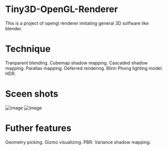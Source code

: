 # Tiny3D-OpenGL-Renderer
This is a project of opengl renderer imitating general 3D solfware like blender.
# Technique
Tranparent blending.
Cubemap shadow mapping.
Cascaded shadow mapping.
Parallax mapping.
Deferred rendering.
Blinn Phong lighting model.
HDR.
# Sceen shots
![image](https://github.com/crystalline02/Tiny3D-OpenGL-Renderer/assets/45896894/582e7777-a9d6-4028-8c88-9254840ba793)
![image](https://github.com/crystalline02/Tiny3D-OpenGL-Renderer/assets/45896894/dcd5979f-a02d-44d4-ac73-b25e82ede22e)

# Futher features
Geometry picking.
Gizmo visualizing.
PBR.
Variance shadow mapping.
